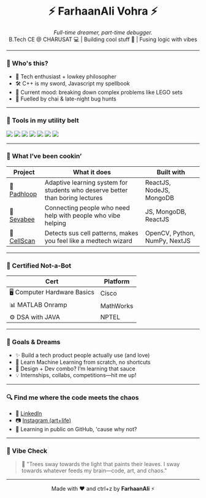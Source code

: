 <!-- aesthetic but not boring, quirky but clean -->
<h1 align="center">⚡ FarhaanAli Vohra ⚡</h1>
<p align="center">
  <i>Full-time dreamer, part-time debugger.</i><br>
  B.Tech CE @ CHARUSAT 💻 | Building cool stuff 🚀 | Fusing logic with vibes
</p>

---

### 🤖 Who's this?
- 🧠 Tech enthusiast + lowkey philosopher
- 🛠️ C++ is my sword, Javascript my spellbook
- 🧩 Current mood: breaking down complex problems like LEGO sets
- 🧃 Fuelled by chai & late-night bug hunts

---

### 🧰 Tools in my utility belt

<p>
  <img src="https://img.shields.io/badge/C++-00599C?style=flat&logo=c%2B%2B&logoColor=white"/>
  <img src="https://img.shields.io/badge/Python-3776AB?style=flat&logo=python&logoColor=white"/>
  <img src="https://img.shields.io/badge/HTML-E34F26?style=flat&logo=html5&logoColor=white"/>
  <img src="https://img.shields.io/badge/CSS-1572B6?style=flat&logo=css3&logoColor=white"/>
  <img src="https://img.shields.io/badge/JavaScript-F7DF1E?style=flat&logo=javascript&logoColor=black"/>
  <img src="https://img.shields.io/badge/Git-F05032?style=flat&logo=git&logoColor=white"/>
  <img src="https://img.shields.io/badge/VS Code-007ACC?style=flat&logo=visual-studio-code&logoColor=white"/>
</p>

---

### 💼 What I’ve been cookin’

| Project | What it does | Built with |
|--------|----------------|------------|
| 🧠 [Padhloop](https://github.com/Farhaan-ali-v/Padhloop) | Adaptive learning system for students who deserve better than boring lectures | ReactJS, NodeJS, MongoDB |
| 🤝 [Sevabee](https://github.com/Farhaan-ali-v/Sevabee) | Connecting people who need help with people who vibe helping | JS, MongoDB, ReactJS |
| 🔬 [CellScan](https://github.com/Farhaan-ali-v/CellScan) | Detects sus cell patterns, makes you feel like a medtech wizard | OpenCV, Python, NumPy, NextJS |

---

### 🧾 Certified Not-a-Bot

| Cert | Platform |
|------|----------|
| 🖥️ Computer Hardware Basics | Cisco |
| 📊 MATLAB Onramp | MathWorks |
| ⚙️ DSA with JAVA | NPTEL |

---

### 🎯 Goals & Dreams
- ✨ Build a tech product people actually use (and love)
- 🧠 Learn Machine Learning from scratch, no shortcuts
- 🎨 Design + Dev combo? I’m learning that sauce
- 💡 Internships, collabs, competitions—hit me up!

---



### 🔍 Find me where the code meets the chaos

- 💼 [LinkedIn](https://www.linkedin.com/in/farhaanali-vohra-315b76275/)
- 📷 [Instagram (art+life)](https://instagram.com/f.ali_27)
- 🧠 Learning in public on GitHub, 'cause why not?

---

### 🍃 Vibe Check

<blockquote>
🌿 "Trees sway towards the light that paints their leaves.  
I sway towards whatever feeds my brain—code, art, and chaos."  
</blockquote>

---

<p align="center">
  Made with ❤️ and ctrl+z by <b>FarhaanAli</b> ⚡
</p>

<!--
**farhaan-ali-v/farhaan-ali-v** is a ✨ _special_ ✨ repository because its `README.md` (this file) appears on your GitHub profile.

Here are some ideas to get you started:

- 🔭 I’m currently working on ...
- 🌱 I’m currently learning ...
- 👯 I’m looking to collaborate on ...
- 🤔 I’m looking for help with ...
- 💬 Ask me about ...
- 📫 How to reach me: ...
- 😄 Pronouns: ...
- ⚡ Fun fact: ...
-->
